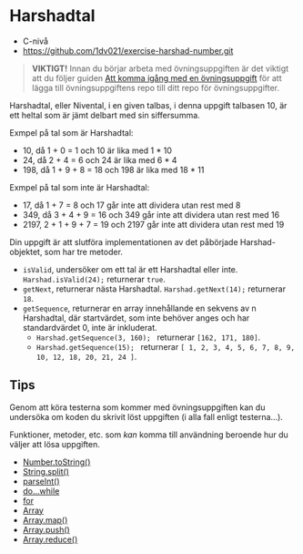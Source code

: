 # <i class="fa fa-laptop"></i> Harshadtal

<ul class="fa-ul fa-border exercise-info">
  <li><i class="fa-li fa fa-signal"></i>C-nivå</li>
  <li><i class="fa-li fa fa-github"></i><a href="https://github.com/1dv021/exercise-harshad-number.git">https://github.com/1dv021/exercise-harshad-number.git</a></li>
</ul>

><i class="fa fa-warning"></i> __VIKTIGT!__ Innan du börjar arbeta med övningsuppgiften är det viktigt att du följer guiden [Att komma igång med en övningsuppgift](../../guider/att-komma-igang-med-en-ovningsuppgift/README.md) för att lägga till övningsuppgiftens repo till ditt repo för övningsuppgifter.

Harshadtal, eller Nivental, i en given talbas, i denna uppgift talbasen 10, är ett heltal som är jämt delbart med sin siffersumma.

Exmpel på tal som är Harshadtal:

- 10, då 1 + 0 = 1 och 10 är lika med 1 * 10
- 24, då 2 + 4 = 6 och 24 är lika med 6 * 4
- 198, då 1 + 9 + 8 = 18 och 198 är lika med 18 * 11

Exmpel på tal som inte är Harshadtal:

- 17, då 1 + 7 = 8 och 17 går inte att dividera utan rest med 8
- 349, då 3 + 4 + 9 = 16 och 349 går inte att dividera utan rest med 16
- 2197, 2 + 1 + 9 + 7 = 19 och 2197 går inte att dividera utan rest med 19

Din uppgift är att slutföra implementationen av det påbörjade Harshad-objektet, som har tre metoder.

- `isValid`, undersöker om ett tal är ett Harshadtal eller inte. `Harshad.isValid(24);` returnerar `true`.
- `getNext`, returnerar nästa Harshadtal. `Harshad.getNext(14);` returnerar `18`.
- `getSequence`, returnerar en array innehållande en sekvens av n Harshadtal, där startvärdet, som inte behöver anges och har standardvärdet 0, inte är inkluderat. 
	- `Harshad.getSequence(3, 160); ` returnerar `[162, 171, 180]`.
	- `Harshad.getSequence(15); ` returnerar `[ 1, 2, 3, 4, 5, 6, 7, 8, 9, 10, 12, 18, 20, 21, 24 ]`.

## <i class="fa fa-lightbulb-o"></i> Tips
Genom att köra testerna som kommer med övningsuppgiften kan du undersöka om koden du skrivit löst uppgiften (i alla fall enligt testerna...).

Funktioner, metoder, etc. som *kan* komma till användning beroende hur du väljer att lösa uppgiften.

- [Number.toString()](https://developer.mozilla.org/en-US/docs/Web/JavaScript/Reference/Global_Objects/Number/toString)
- [String.split()](https://developer.mozilla.org/en-US/docs/Web/JavaScript/Reference/Global_Objects/String/split)
- [parseInt()](https://developer.mozilla.org/en-US/docs/Web/JavaScript/Reference/Global_Objects/parseInt)
- [do...while](https://developer.mozilla.org/en-US/docs/Web/JavaScript/Guide/Loops_and_iteration#do...while_statement)
- [for](https://developer.mozilla.org/en-US/docs/Web/JavaScript/Guide/Loops_and_iteration#for_statement)
- [Array](https://developer.mozilla.org/en-US/docs/Web/JavaScript/Reference/Global_Objects/Array)
- [Array.map()](https://developer.mozilla.org/en-US/docs/Web/JavaScript/Reference/Global_Objects/Array/map)
- [Array.push()](https://developer.mozilla.org/en-US/docs/Web/JavaScript/Reference/Global_Objects/Array/push)
- [Array.reduce()](https://developer.mozilla.org/en-US/docs/Web/JavaScript/Reference/Global_Objects/Array/Reduce)
